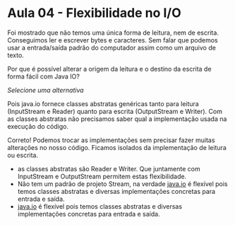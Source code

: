 # Aula 04 - Flexibilidade no I/O

Foi mostrado que não temos uma única forma de leitura, nem de escrita. Conseguimos ler e escrever bytes e caracteres. Sem falar que podemos usar a entrada/saída padrão do computador assim como um arquivo de texto.

Por que é possível alterar a origem da leitura e o destino da escrita de forma fácil com Java IO?

*Selecione uma alternativa*

Pois java.io fornece classes abstratas genéricas tanto para leitura (InputStream e Reader) quanto para escrita (OutputStream e Writer). Com as classes abstratas não precisamos saber qual a implementação usada na execução do código.

Correto! Podemos trocar as implementações sem precisar fazer muitas alterações no nosso código. Ficamos isolados da implementação de leitura ou escrita.

- as classes abstratas são Reader e Writer. Que juntamente com InputStream e OutputStream permitem estas flexibilidade.
- Não tem um padrão de projeto Stream, na verdade [java.io](http://java.io/) é flexível pois temos classes abstratas e diversas implementações concretas para entrada e saída.
- [java.io](http://java.io/) é flexível pois temos classes abstratas e diversas implementações concretas para entrada e saída.